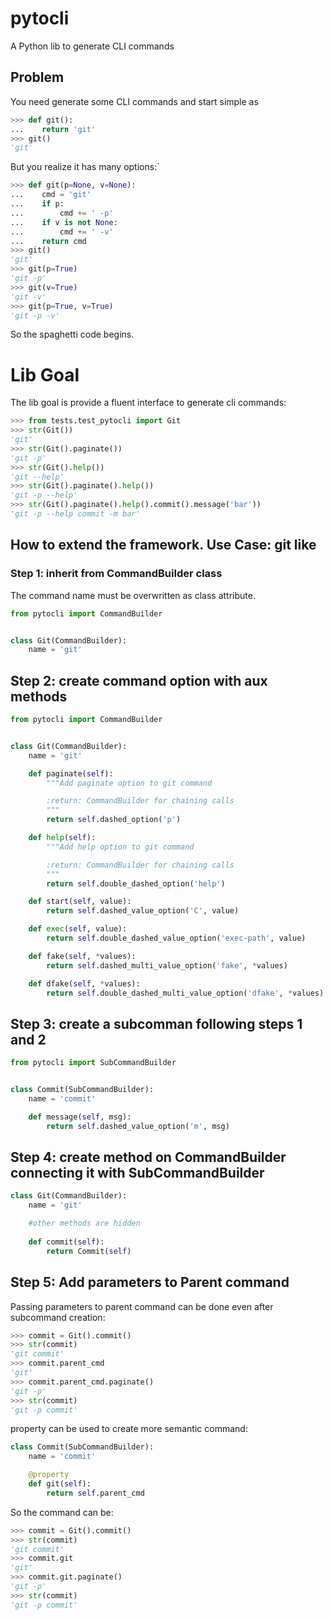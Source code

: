 # pytocli

A Python lib to generate CLI commands
 
## Problem

You need generate some CLI commands and start simple as
```python
>>> def git():
...    return 'git'
>>> git()
'git'

```
But you realize it has many options:`

```python
>>> def git(p=None, v=None):
...    cmd = 'git' 
...    if p:
...        cmd += ' -p'
...    if v is not None:
...        cmd += ' -v'
...    return cmd
>>> git()
'git'
>>> git(p=True)
'git -p'
>>> git(v=True)
'git -v'
>>> git(p=True, v=True)
'git -p -v'

```
So the spaghetti code begins.

# Lib Goal

The lib goal is provide a fluent interface to generate cli commands:

```python
>>> from tests.test_pytocli import Git
>>> str(Git())
'git'
>>> str(Git().paginate())
'git -p'
>>> str(Git().help())
'git --help'
>>> str(Git().paginate().help())
'git -p --help'
>>> str(Git().paginate().help().commit().message('bar'))
'git -p --help commit -m bar'

```

## How to extend the framework. Use Case: git like

### Step 1: inherit from CommandBuilder class

The command name must be overwritten as class attribute.
 
```python
from pytocli import CommandBuilder


class Git(CommandBuilder):
    name = 'git'
```

## Step 2: create command option with aux methods
 
```python
from pytocli import CommandBuilder


class Git(CommandBuilder):
    name = 'git'

    def paginate(self):
        """Add paginate option to git command

        :return: CommandBuilder for chaining calls
        """
        return self.dashed_option('p')

    def help(self):
        """Add help option to git command

        :return: CommandBuilder for chaining calls
        """
        return self.double_dashed_option('help')

    def start(self, value):
        return self.dashed_value_option('C', value)

    def exec(self, value):
        return self.double_dashed_value_option('exec-path', value)

    def fake(self, *values):
        return self.dashed_multi_value_option('fake', *values)

    def dfake(self, *values):
        return self.double_dashed_multi_value_option('dfake', *values)

```
## Step 3: create a subcomman following steps 1 and 2
 
```python
from pytocli import SubCommandBuilder


class Commit(SubCommandBuilder):
    name = 'commit'

    def message(self, msg):
        return self.dashed_value_option('m', msg)
```

## Step 4: create method on CommandBuilder connecting it with SubCommandBuilder
 
```python
class Git(CommandBuilder):
    name = 'git'

    #other methods are hidden
    
    def commit(self):
        return Commit(self)
```

## Step 5: Add parameters to Parent command

Passing parameters to parent command can be done even after subcommand creation:
 
```python
>>> commit = Git().commit()
>>> str(commit)
'git commit'
>>> commit.parent_cmd
'git'
>>> commit.parent_cmd.paginate()
'git -p'
>>> str(commit)
'git -p commit'

```

property can be used to create more semantic command:
 
```python
class Commit(SubCommandBuilder):
    name = 'commit'

    @property
    def git(self):
        return self.parent_cmd
```
So the command can be:

```python
>>> commit = Git().commit()
>>> str(commit)
'git commit'
>>> commit.git
'git'
>>> commit.git.paginate()
'git -p'
>>> str(commit)
'git -p commit'

```
